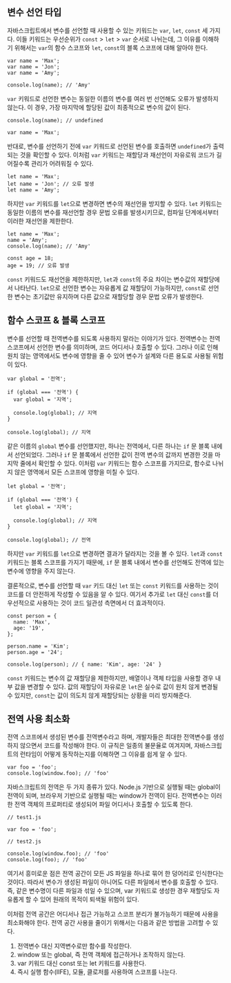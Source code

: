 ## 변수 선언 타입

자바스크립트에서 변수를 선언할 때 사용할 수 있는 키워드는 `var`, `let`, `const` 세 가지다. 이들 키워드는 우선순위가 `const` > `let` > `var` 순서로 나뉘는데, 그 이유를 이해하기 위해서는 `var`의 함수 스코프와 `let`, `const`의 블록 스코프에 대해 알아야 한다.

```
var name = 'Max';
var name = 'Jon';
var name = 'Amy';

console.log(name); // 'Amy'
```

`var` 키워드로 선언한 변수는 동일한 이름의 변수를 여러 번 선언해도 오류가 발생하지 않는다. 이 경우, 가장 마지막에 할당된 값이 최종적으로 변수의 값이 된다.

```
console.log(name); // undefined

var name = 'Max';
```

반대로, 변수를 선언하기 전에 `var` 키워드로 선언된 변수를 호출하면 `undefined`가 출력되는 것을 확인할 수 있다. 이처럼 `var` 키워드는 재할당과 재선언이 자유로워 코드가 길어질수록 관리가 어려워질 수 있다.

```
let name = 'Max';
let name = 'Jon'; // 오류 발생
let name = 'Amy';
```

하지만 `var` 키워드를 `let`으로 변경하면 변수의 재선언을 방지할 수 있다. `let` 키워드는 동일한 이름의 변수를 재선언할 경우 문법 오류를 발생시키므로, 컴파일 단계에서부터 이러한 재선언을 제한한다.

```
let name = 'Max';
name = 'Amy';
console.log(name); // 'Amy'

const age = 18;
age = 19; // 오류 발생
```

`const` 키워드도 재선언을 제한하지만, `let`과 `const`의 주요 차이는 변수값의 재할당에서 나타난다. `let`으로 선언한 변수는 자유롭게 값 재할당이 가능하지만, `const`로 선언한 변수는 초기값만 유지하며 다른 값으로 재할당할 경우 문법 오류가 발생한다.

## 함수 스코프 & 블록 스코프

변수를 선언할 때 전역변수를 되도록 사용하지 말라는 이야기가 있다. 전역변수는 전역 스코프에서 선언한 변수를 의미하며, 코드 어디서나 호출할 수 있다. 그러나 이로 인해 원치 않는 영역에서도 변수에 영향을 줄 수 있어 변수가 설계와 다른 용도로 사용될 위험이 있다.

```
var global = '전역';

if (global === '전역') {
  var global = '지역';

  console.log(global); // 지역
}

console.log(global); // 지역
```

같은 이름의 `global` 변수를 선언했지만, 하나는 전역에서, 다른 하나는 `if` 문 블록 내에서 선언되었다. 그러나 `if` 문 블록에서 선언한 값이 전역 변수의 값까지 변경한 것을 마지막 줄에서 확인할 수 있다. 이처럼 `var` 키워드는 함수 스코프를 가지므로, 함수로 나뉘지 않은 영역에서 모든 스코프에 영향을 미칠 수 있다.

```
let global = '전역';

if (global === '전역') {
  let global = '지역';

  console.log(global); // 지역
}

console.log(global); // 전역
```

하지만 `var` 키워드를 `let`으로 변경하면 결과가 달라지는 것을 볼 수 있다. `let`과 `const` 키워드는 블록 스코프를 가지기 때문에, `if` 문 블록 내에서 변수를 선언해도 전역에 있는 변수에 영향을 주지 않는다.

결론적으로, 변수를 선언할 때 `var` 키드 대신 `let` 또는 `const` 키워드를 사용하는 것이 코드를 더 안전하게 작성할 수 있음을 알 수 있다. 여기서 추가로 `let` 대신 `const`를 더 우선적으로 사용하는 것이 코드 일관성 측면에서 더 효과적이다.

```
const person = {
  name: 'Max',
  age: '19',
};

person.name = 'Kim';
person.age = '24';

console.log(person); // { name: 'Kim', age: '24' }
```

`const` 키워드는 변수의 값 재할당을 제한하지만, 배열이나 객체 타입을 사용할 경우 내부 값을 변경할 수 있다. 값의 재할당이 자유로운 `let`은 실수로 값이 원치 않게 변경될 수 있지만, `const`는 값이 의도치 않게 재할당되는 상황을 미리 방지해준다.

## 전역 사용 최소화

전역 스코프에서 생성된 변수를 전역변수라고 하며, 개발자들은 최대한 전역변수를 생성하지 않으면서 코드를 작성해야 한다. 이 규칙은 일종의 불문율로 여겨지며, 자바스크립트의 런타임이 어떻게 동작하는지를 이해하면 그 이유를 쉽게 알 수 있다.

```
var foo = 'foo';
console.log(window.foo); // 'foo'
```

자바스크립트의 전역은 두 가지 종류가 있다. Node.js 기반으로 실행될 때는 global이 전역이 되며, 브라우저 기반으로 실행될 때는 window가 전역이 된다. 전역변수는 이러한 전역 객체의 프로퍼티로 생성되어 파일 어디서나 호출할 수 있도록 한다.

```
// test1.js

var foo = 'foo';
```

```
// test2.js

console.log(window.foo); // 'foo'
console.log(foo); // 'foo'
```

여기서 흥미로운 점은 전역 공간이 모든 JS 파일을 하나로 묶어 한 덩어리로 인식한다는 것이다. 따라서 변수가 생성된 파일이 아니어도 다른 파일에서 변수를 호출할 수 있다. 즉, 같은 변수명이 다른 파일과 섞일 수 있으며, var 키워드로 생성한 경우 재할당도 자유롭게 할 수 있어 원래의 목적이 퇴색될 위험이 있다.

이처럼 전역 공간은 어디서나 접근 가능하고 스코프 분리가 불가능하기 때문에 사용을 최소화해야 한다. 전역 공간 사용을 줄이기 위해서는 다음과 같은 방법을 고려할 수 있다.

1. 전역변수 대신 지역변수로만 함수를 작성한다.
2. window 또는 global, 즉 전역 객체에 접근하거나 조작하지 않는다.
3. var 키워드 대신 const 또는 let 키워드를 사용한다.
4. 즉시 실행 함수(IIFE), 모듈, 클로저를 사용하여 스코프를 나눈다.
